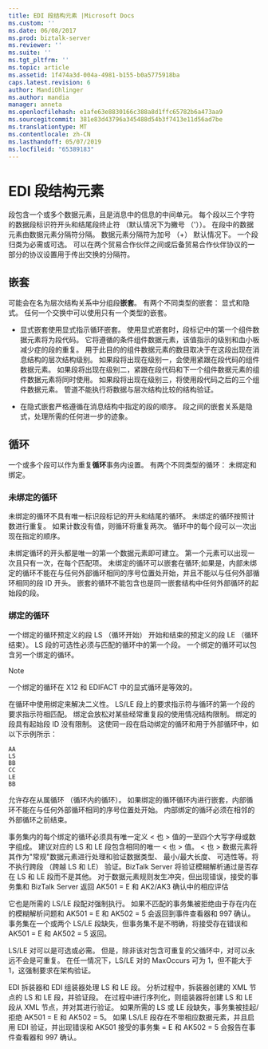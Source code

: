 ```yaml
---
title: EDI 段结构元素 |Microsoft Docs
ms.custom: ''
ms.date: 06/08/2017
ms.prod: biztalk-server
ms.reviewer: ''
ms.suite: ''
ms.tgt_pltfrm: ''
ms.topic: article
ms.assetid: 1f474a3d-004a-4981-b155-b0a5775918ba
caps.latest.revision: 6
author: MandiOhlinger
ms.author: mandia
manager: anneta
ms.openlocfilehash: e1afe63e8830166c388a8d1ffc65782b6a473aa9
ms.sourcegitcommit: 381e83d43796a345488d54b3f7413e11d56ad7be
ms.translationtype: MT
ms.contentlocale: zh-CN
ms.lasthandoff: 05/07/2019
ms.locfileid: "65389183"
---
```

# <a name="edi-segment-structural-element"></a>EDI 段结构元素
段包含一个或多个数据元素，且是消息中的信息的中间单元。 每个段以三个字符的数据段标识符开头和结尾段终止符 （默认情况下为撇号 （'））。 在段中的数据元素由数据元素分隔符分隔。 数据元素分隔符为加号 （+） 默认情况下。 一个段归类为必需或可选。 可以在两个贸易合作伙伴之间或后备贸易合作伙伴协议的一部分的协议设置用于传出交换的分隔符。  
  
## <a name="nesting"></a>嵌套  
 可能会在名为层次结构关系中分组段**嵌套**。 有两个不同类型的嵌套： 显式和隐式。 任何一个交换中可以使用只有一个类型的嵌套。  
  
-   显式嵌套使用显式指示循环嵌套。 使用显式嵌套时，段标记中的第一个组件数据元素将为段代码。 它将遵循的条件组件数据元素，该值指示的级别和血小板减少症的段的重复。 用于此目的的组件数据元素的数目取决于在这段出现在消息结构的层次结构级别。 如果段将出现在级别一，会使用紧跟在段代码的组件数据元素。 如果段将出现在级别二，紧跟在段代码和下一个组件数据元素的组件数据元素将同时使用。 如果段将出现在级别三，将使用段代码之后的三个组件数据元素。 管道不能执行将数据与层次结构比较的结构验证。  
  
-   在隐式嵌套严格遵循在消息结构中指定的段的顺序。 段之间的嵌套关系是隐式，处理所需的任何进一步的迹象。  
  
## <a name="loops"></a>循环  
 一个或多个段可以作为重复**循环**事务内设置。 有两个不同类型的循环： 未绑定和绑定。  
  
### <a name="unbounded-loops"></a>未绑定的循环  
 未绑定的循环不具有唯一标识段标记的开头和结尾的循环。 未绑定的循环按照计数进行重复。 如果计数没有值，则循环将重复两次。 循环中的每个段可以一次出现在指定的顺序。  
  
 未绑定循环的开头都是唯一的第一个数据元素即可建立。 第一个元素可以出现一次且只有一次，在每个匹配项。 未绑定的循环可以嵌套在循环;如果是，内部未绑定的循环不能在与任何外部循环相同的序号位置处开始，并且不能以与任何外部循环相同的段 ID 开头。 嵌套的循环不能包含也是同一嵌套结构中任何外部循环的起始段的段。  
  
### <a name="bounded-loops"></a>绑定的循环  
 一个绑定的循环预定义的段 LS （循环开始） 开始和结束的预定义的段 LE （循环结束）。 LS 段的可选性必须与匹配的循环中的第一个段。 一个绑定的循环可以包含另一个绑定的循环。  
  
> [!NOTE]
>  一个绑定的循环在 X12 和 EDIFACT 中的显式循环是等效的。  
  
 在循环中使用绑定来解决二义性。 LS/LE 段上的要求指示符与循环的第一个段的要求指示符相匹配。 绑定会放松对某些经常重复段的使用情况结构限制。 绑定的段具有起始段 ID 没有限制。 这使同一段在启动绑定的循环和用于外部循环中，如以下示例所示：  
  
```  
AA  
LS  
BB  
CC  
LE  
BB  
```  
  
 允许存在从属循环 （循环内的循环）。 如果绑定的循环循环内进行嵌套，内部循环不能在与任何外部循环相同的序号位置处开始。 内部绑定的循环必须在相邻的外部循环之前结束。  
  
 事务集内的每个绑定的循环必须具有唯一定义 < 也 > 值的一至四个大写字母或数字组成。 建议对应的 LS 和 LE 段包含相同的唯一 < 也 > 值。 < 也 > 数据元素将其作为"常规"数据元素进行处理和验证数据类型、 最小/最大长度、 可选性等。将不执行跨段 （跨越 LS 和 LE） 验证。BizTalk Server 将验证模糊解析通过是否存在 LS 和 LE 段而不是其他。 对于数据元素规则发生冲突，但出现错误，接受的事务集和 BizTalk Server 返回 AK501 = E 和 AK2/AK3 确认中的相应评估  
  
 它也是所需的 LS/LE 段配对强制执行。 如果不匹配的事务集被拒绝由于存在内在的模糊解析问题和 AK501 = E 和 AK502 = 5 会返回到事件查看器和 997 确认。 事务集在一个或两个 LS/LE 段缺失，但事务集不是不明确，将接受存在错误和 AK501 = E 和 AK502 = 5 返回。  
  
 LS/LE 对可以是可选或必需。 但是，除非该对包含可重复的父循环中，对可以永远不会是可重复。 在任一情况下，LS/LE 对的 MaxOccurs 可为 1，但不能大于 1，这强制要求在架构验证。  
  
 EDI 拆装器和 EDI 组装器处理 LS 和 LE 段。 分析过程中，拆装器创建的 XML 节点的 LS 和 LE 段，并验证段。 在过程中进行序列化，则组装器将创建 LS 和 LE 段从 XML 节点，并对其进行验证。 如果所需的 LS 或 LE 段缺失，事务集被挂起/拒绝 AK501 = E 和 AK502 = 5。 如果 LS/LE 段存在不带相应数据元素，并且启用 EDI 验证，并出现错误和 AK501 接受的事务集 = E 和 AK502 = 5 会报告在事件查看器和 997 确认。